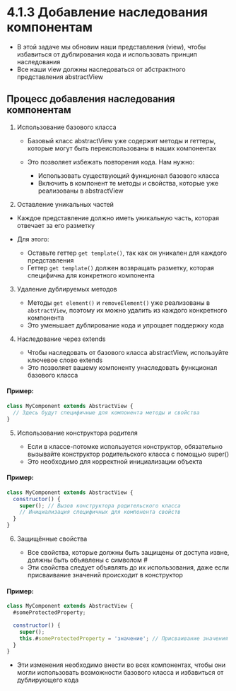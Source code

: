 # 4.1.3 Добавление наследования компонентам

- В этой задаче мы обновим наши представления (view), чтобы избавиться от дублирования кода и использовать принцип наследования
- Все наши view должны наследоваться от абстрактного представления abstractView

## Процесс добавления наследования компонентам

1. Использование базового класса

   - Базовый класс abstractView уже содержит методы и геттеры, которые могут быть переиспользованы в наших компонентах
   - Это позволяет избежать повторения кода. Нам нужно:

     - Использовать существующий функционал базового класса
     - Включить в компонент те методы и свойства, которые уже реализованы в abstractView

2. Оставление уникальных частей

- Каждое представление должно иметь уникальную часть, которая отвечает за его разметку
- Для этого:

  - Оставьте геттер `get template()`, так как он уникален для каждого представления
  - Геттер `get template()` должен возвращать разметку, которая специфична для конкретного компонента

3. Удаление дублируемых методов

   - Методы `get element()` и `removeElement()` уже реализованы в `abstractView`, поэтому их можно удалить из каждого конкретного компонента
   - Это уменьшает дублирование кода и упрощает поддержку кода

4. Наследование через extends

   - Чтобы наследовать от базового класса abstractView, используйте ключевое слово extends
   - Это позволяет вашему компоненту унаследовать функционал базового класса

#### Пример:

```js
class MyComponent extends AbstractView {
  // Здесь будут специфичные для компонента методы и свойства
}
```

5. Использование конструктора родителя

   - Если в классе-потомке используется конструктор, обязательно вызывайте конструктор родительского класса с помощью super()
   - Это необходимо для корректной инициализации объекта

#### Пример:

```js
class MyComponent extends AbstractView {
  constructor() {
    super(); // Вызов конструктора родительского класса
    // Инициализация специфичных для компонента свойств
  }
}
```

6. Защищённые свойства

   - Все свойства, которые должны быть защищены от доступа извне, должны быть объявлены с символом #
   - Эти свойства следует объявлять до их использования, даже если присваивание значений происходит в конструктор

#### Пример:

```js
class MyComponent extends AbstractView {
  #someProtectedProperty;

  constructor() {
    super();
    this.#someProtectedProperty = 'значение'; // Присваивание значения защищённому свойству
  }
}
```

- Эти изменения необходимо внести во всех компонентах, чтобы они могли использовать возможности базового класса и избавиться от дублирующего кода

